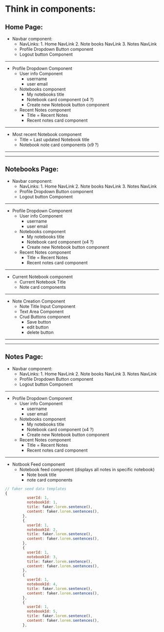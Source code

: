 # Think in components:

## Home Page:

- Navbar component:
	- NavLinks:
			1. Home NavLink
			2. Note books NavLink
			3. Notes NavLink
	- Profile Dropdown Button component
	- Logout button Component

---

- Profile Dropdown Component
  - User info Component
    - username
    - user email
  - Notebooks component
    - My notebooks title
    - Notebook card component (x4 ?)
    - Create new Notebook button component
  - Recent Notes component
    - Title = Recent Notes
    - Recent notes card component

---

- Most recent Notebook component
  - Title = Last updated Notebook title
  - Notebook note card components (x9 ?)

---
---

## Notebooks Page:

- Navbar component:
	- NavLinks:
			1. Home NavLink
			2. Note books NavLink
			3. Notes NavLink
	- Profile Dropdown Button component
	- Logout button Component

---

- Profile Dropdown Component
  - User info Component
    - username
    - user email
  - Notebooks component
    - My notebooks title
    - Notebook card component (x4 ?)
    - Create new Notebook button component
  - Recent Notes component
    - Title = Recent Notes
    - Recent notes card component

---

- Current Notebook component
  - Current Notebook Title
  - Note card components

---

- Note Creation Component
  - Note Title Input Component
  - Text Area Component
  - Crud Buttons component
    - Save button
    - edit button
    - delete button

---
---

## Notes Page:

- Navbar component:
	- NavLinks:
			1. Home NavLink
			2. Note books NavLink
			3. Notes NavLink
	- Profile Dropdown Button component
	- Logout button Component

---

- Profile Dropdown Component
  - User info Component
    - username
    - user email
  - Notebooks component
    - My notebooks title
    - Notebook card component (x4 ?)
    - Create new Notebook button component
  - Recent Notes component
    - Title = Recent Notes
    - Recent notes card component

---

- Notbook Feed component
  - Notebook feed component (displays all notes in specific notebook)
    - Note book title
    - note card components

```js
// faker seed data templates
{
          userId: 1,
          notebookId: 1,
          title: faker.lorem.sentence(),
          content: faker.lorem.sentences(),
        },
        {
          userId: 1,
          notebookId: 2,
          title: faker.lorem.sentence(),
          content: faker.lorem.sentences(),
        },
        {
          userId: 1,
          notebookId: 3,
          title: faker.lorem.sentence(),
          content: faker.lorem.sentences(),
        },
        {
          userId: 1,
          notebookId: 4,
          title: faker.lorem.sentence(),
          content: faker.lorem.sentences(),
        },
        {
          userId: 1,
          notebookId: 5,
          title: faker.lorem.sentence(),
          content: faker.lorem.sentences(),
        },
```

